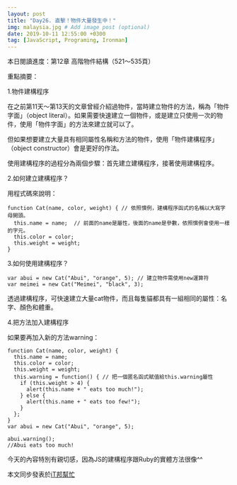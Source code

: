 ```yaml
---
layout: post
title: "Day26. 直擊！物件大量發生中！"
img: malaysia.jpg # Add image post (optional)
date: 2019-10-11 12:55:00 +0300
tag: [JavaScript, Programing, Ironman]
---
```

本日閱讀進度：第12章 高階物件結構（521～535頁）

重點摘要：

1.物件建構程序

在之前第11天～第13天的文章曾經介紹過物件，當時建立物件的方法，稱為「物件字面」（object literal）。如果需要快速建立一個物件，或是建立只使用一次的物件，使用「物件字面」的方法來建立就可以了。

但如果想要建立大量具有相同屬性名稱和方法的物件，使用「物件建構程序」（object constructor）會是更好的作法。

使用建構程序的過程分為兩個步驟：首先建立建構程序，接著使用建構程序。


2.如何建立建構程序？

用程式碼來說明：
```
function Cat(name, color, weight) { // 依照慣例，建構程序函式的名稱以大寫字母開頭。
  this.name = name;  // 前面的name是屬性，後面的name是參數，依照慣例會使用一樣的字元。
  this.color = color;
  this.weight = weight;
}
```


3.如何使用建構程序？
```
var abui = new Cat("Abui", "orange", 5); // 建立物件需使用new運算符
var meimei = new Cat("Meimei", "black", 3);
```
透過建構程序，可快速建立大量cat物件，而且每隻貓都具有一組相同的屬性：名字、顏色和體重。


4.把方法加入建構程序

如果要再加入新的方法warning：
```
function Cat(name, color, weight) { 
  this.name = name; 
  this.color = color;
  this.weight = weight;
  this.warning = function() { // 把一個匿名函式賦值給this.warning屬性
    if (this.weight > 4) {
      alert(this.name + " eats too much!");
    } else {
      alert(this.name + " eats too few!");
    }
  };
}
var abui = new Cat("Abui", "orange", 5);

abui.warning();
//Abui eats too much!
```

今天的內容特別有親切感，因為JS的建構程序跟Ruby的實體方法很像^^

本文同步發表於[iT邦幫忙](https://ithelp.ithome.com.tw/articles/10227182)